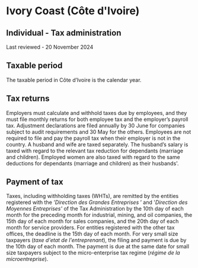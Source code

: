 # Ivory Coast (Côte d'Ivoire)
## Individual - Tax administration
Last reviewed - 20 November 2024
## Taxable period
The taxable period in Côte d’Ivoire is the calendar year.
## Tax returns
Employers must calculate and withhold taxes due by employees, and they must file monthly returns for both employee tax and the employer’s payroll tax. Adjustment declarations are filed annually by 30 June for companies subject to audit requirements and 30 May for the others.
Employees are not required to file and pay the payroll tax when their employer is not in the country.
A husband and wife are taxed separately. The husband’s salary is taxed with regard to the relevant tax reduction for dependants (marriage and children). Employed women are also taxed with regard to the same deductions for dependants (marriage and children) as their husbands'. 
## Payment of tax
Taxes, including withholding taxes (WHTs), are remitted by the entities registered with the _’Direction des Grandes Entreprises_ ’ and '_Direction des Moyennes Entreprises'_ of the Tax Administration by the 10th day of each month for the preceding month for industrial, mining, and oil companies, the 15th day of each month for sales companies, and the 20th day of each month for service providers. For entities registered with the other tax offices, the deadline is the 15th day of each month.
For very small size taxpayers (_taxe d'etat de l'entreprenant_), the filing and payment is due by the 10th day of each month.
The payment is due at the same date for small size taxpayers subject to the micro-enterprise tax regime (_régime de la microentreprise_).
